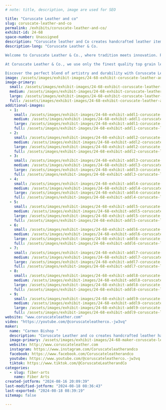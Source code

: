 ```yaml
---
# note: title, description, image are used for SEO

title: "Coruscate Leather and co"
slug: coruscate-leather-and-co
permalink: /exhibits/coruscate-leather-and-co/
exhibit-id: 24-68
space-number: Unassigned
description: "Coruscate leather and Co creates handcrafted leather items such as handbags and accessories."
description-long: "Coruscate Leather & Co.

Welcome to Coruscate Leather & Co., where tradition meets innovation. Run by the talented duo Jason Bourdon and Carmen Bishop, we blend old and new leather crafting methods to produce truly original pieces. Nestled in a charming cottage in Ocoee, FL, every item is handmade with care and precision right here in town.

At Coruscate Leather & Co., we use only the finest quality top grain leathers and finishes. Our commitment to excellence ensures that each product is not just beautiful, but built to last for generations. We proudly call them heritage quality goods.

Discover the perfect blend of artistry and durability with Coruscate Leather & Co. Experience the legacy of craftsmanship today."
image: /assets/images/exhibit-images/24-68-exhibit-coruscate-leather-and-co-20240427-091903-large.jpg
image-primary: 
  small: /assets/images/exhibit-images/24-68-exhibit-coruscate-leather-and-co-20240427-091903-small.jpg
  medium: /assets/images/exhibit-images/24-68-exhibit-coruscate-leather-and-co-20240427-091903-medium.jpg
  large: /assets/images/exhibit-images/24-68-exhibit-coruscate-leather-and-co-20240427-091903-large.jpg
  full: /assets/images/exhibit-images/24-68-exhibit-coruscate-leather-and-co-20240427-091903-full.jpg
additional-images: 
  - 1:
    small: /assets/images/exhibit-images/24-68-exhibit-addl1-coruscate-leather-and-co-20231215-151829-0000-small.png
    medium: /assets/images/exhibit-images/24-68-exhibit-addl1-coruscate-leather-and-co-20231215-151829-0000-medium.png
    large: /assets/images/exhibit-images/24-68-exhibit-addl1-coruscate-leather-and-co-20231215-151829-0000-large.png
    full: /assets/images/exhibit-images/24-68-exhibit-addl1-coruscate-leather-and-co-20231215-151829-0000-full.png
  - 2:
    small: /assets/images/exhibit-images/24-68-exhibit-addl2-coruscate-leather-and-co-20240217-210337-0003-small.png
    medium: /assets/images/exhibit-images/24-68-exhibit-addl2-coruscate-leather-and-co-20240217-210337-0003-medium.png
    large: /assets/images/exhibit-images/24-68-exhibit-addl2-coruscate-leather-and-co-20240217-210337-0003-large.png
    full: /assets/images/exhibit-images/24-68-exhibit-addl2-coruscate-leather-and-co-20240217-210337-0003-full.png
  - 3:
    small: /assets/images/exhibit-images/24-68-exhibit-addl3-coruscate-leather-and-co-20240217-210337-0015-small.png
    medium: /assets/images/exhibit-images/24-68-exhibit-addl3-coruscate-leather-and-co-20240217-210337-0015-medium.png
    large: /assets/images/exhibit-images/24-68-exhibit-addl3-coruscate-leather-and-co-20240217-210337-0015-large.png
    full: /assets/images/exhibit-images/24-68-exhibit-addl3-coruscate-leather-and-co-20240217-210337-0015-full.png
  - 4:
    small: /assets/images/exhibit-images/24-68-exhibit-addl4-coruscate-leather-and-co-20240217-213621-0017-small.png
    medium: /assets/images/exhibit-images/24-68-exhibit-addl4-coruscate-leather-and-co-20240217-213621-0017-medium.png
    large: /assets/images/exhibit-images/24-68-exhibit-addl4-coruscate-leather-and-co-20240217-213621-0017-large.png
    full: /assets/images/exhibit-images/24-68-exhibit-addl4-coruscate-leather-and-co-20240217-213621-0017-full.png
  - 5:
    small: /assets/images/exhibit-images/24-68-exhibit-addl5-coruscate-leather-and-co-20240406-111543-0001-small.png
    medium: /assets/images/exhibit-images/24-68-exhibit-addl5-coruscate-leather-and-co-20240406-111543-0001-medium.png
    large: /assets/images/exhibit-images/24-68-exhibit-addl5-coruscate-leather-and-co-20240406-111543-0001-large.png
    full: /assets/images/exhibit-images/24-68-exhibit-addl5-coruscate-leather-and-co-20240406-111543-0001-full.png
  - 6:
    small: /assets/images/exhibit-images/24-68-exhibit-addl6-coruscate-leather-and-co-20240406-112342-0014-small.png
    medium: /assets/images/exhibit-images/24-68-exhibit-addl6-coruscate-leather-and-co-20240406-112342-0014-medium.png
    large: /assets/images/exhibit-images/24-68-exhibit-addl6-coruscate-leather-and-co-20240406-112342-0014-large.png
    full: /assets/images/exhibit-images/24-68-exhibit-addl6-coruscate-leather-and-co-20240406-112342-0014-full.png
  - 7:
    small: /assets/images/exhibit-images/24-68-exhibit-addl7-coruscate-leather-and-co-20240721-121438-0013-small.png
    medium: /assets/images/exhibit-images/24-68-exhibit-addl7-coruscate-leather-and-co-20240721-121438-0013-medium.png
    large: /assets/images/exhibit-images/24-68-exhibit-addl7-coruscate-leather-and-co-20240721-121438-0013-large.png
    full: /assets/images/exhibit-images/24-68-exhibit-addl7-coruscate-leather-and-co-20240721-121438-0013-full.png
  - 8:
    small: /assets/images/exhibit-images/24-68-exhibit-addl8-coruscate-leather-and-co-untitled-design-20240508-181023-0000-small.png
    medium: /assets/images/exhibit-images/24-68-exhibit-addl8-coruscate-leather-and-co-untitled-design-20240508-181023-0000-medium.png
    large: /assets/images/exhibit-images/24-68-exhibit-addl8-coruscate-leather-and-co-untitled-design-20240508-181023-0000-large.png
    full: /assets/images/exhibit-images/24-68-exhibit-addl8-coruscate-leather-and-co-untitled-design-20240508-181023-0000-full.png
  - 9:
    small: /assets/images/exhibit-images/24-68-exhibit-addl9-coruscate-leather-and-co-untitled-design-20240508-184414-0000-small.png
    medium: /assets/images/exhibit-images/24-68-exhibit-addl9-coruscate-leather-and-co-untitled-design-20240508-184414-0000-medium.png
    large: /assets/images/exhibit-images/24-68-exhibit-addl9-coruscate-leather-and-co-untitled-design-20240508-184414-0000-large.png
    full: /assets/images/exhibit-images/24-68-exhibit-addl9-coruscate-leather-and-co-untitled-design-20240508-184414-0000-full.png
website: "www.coruscateleather.com"
video: "https://youtube.com/@coruscateleatherco.-jw3vq"
maker: 
  name: "Carmen Bishop "
  description: "Coruscate Leather and co creates handcrafted leather handbags and accessories. As well as other handcrafted, Handcarved and handpainted leather items such as original journal covers "
  image-primary: /assets/images/exhibit-images/24-68-maker-coruscate-leather-and-co-img-20230904-144431-485-medium.jpg
  website: http://www.coruscateleather.com
  instagram: https://www.instagram.com/Coruscateleatherandco 
  facebook: https://www.facebook.com/Coruscateleatherandco 
  youtube: https://www.youtube.com/@coruscateleatherco.-jw3vq
  tiktok: https://www.tiktok.com/@CoruscateLeatherandCo 
categories: 
  - slug: fiber-arts
    name: Fiber Arts
created-jotform: "2024-08-16 20:09:39"
last-modified-jotform: "2024-08-18 08:36:43"
last-exported: "2024-08-18 08:39:19"
sitemap: false

---
```

